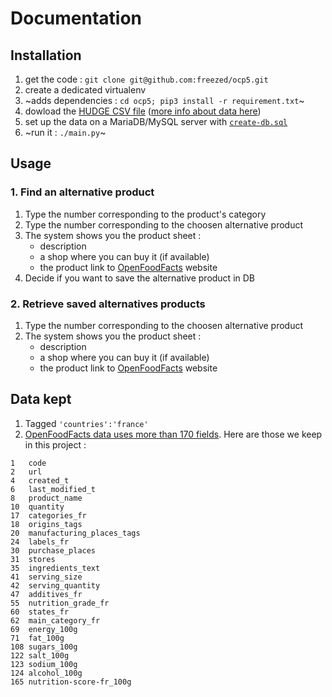 Documentation
=============

## Installation

1. get the code : `git clone git@github.com:freezed/ocp5.git`
2. create a dedicated virtualenv
3. ~adds dependencies : `cd ocp5; pip3 install -r requirement.txt`~
4. dowload the [HUDGE CSV file][3] ([more info about data here][4])
5. set up the data on a MariaDB/MySQL server with [`create-db.sql`][5]
5. ~run it : `./main.py`~

## Usage

### 1. Find an alternative product

1. Type the number corresponding to the product's category
2. Type the number corresponding to the choosen alternative product
3. The system shows you the product sheet :
     - description
     - a shop where you can buy it (if available)
     - the product link to [OpenFoodFacts][1] website
4. Decide if you want to save the alternative product in DB

### 2. Retrieve saved alternatives products

1. Type the number corresponding to the choosen alternative product
2. The system shows you the product sheet :
     - description
     - a shop where you can buy it (if available)
     - the product link to [OpenFoodFacts][1] website

## Data kept

1. Tagged `'countries':'france'`
2. [OpenFoodFacts data uses more than 170 fields][2]. Here are those we keep in this project :

```
1	code
2	url
4	created_t
6	last_modified_t
8	product_name
10	quantity
17	categories_fr
18	origins_tags
20	manufacturing_places_tags
24	labels_fr
30	purchase_places
31	stores
35	ingredients_text
41	serving_size
42	serving_quantity
47	additives_fr
55	nutrition_grade_fr
60	states_fr
62	main_category_fr
69	energy_100g
71	fat_100g
108	sugars_100g
122	salt_100g
123	sodium_100g
124	alcohol_100g
165	nutrition-score-fr_100g
```


[1]: https://world.openfoodfacts.org/ "OpenFoodFacts project"
[2]: https://world.openfoodfacts.org/data/data-fields.txt "OpenFoodFacts field list"
[3]: https://static.openfoodfacts.org/data/en.openfoodfacts.org.products.csv "CSV Data Export"
[4]: https://world.openfoodfacts.org/data "OpenFoodFacts data page"
[5]: https://github.com/freezed/ocp5/blob/master/create-db.sql
